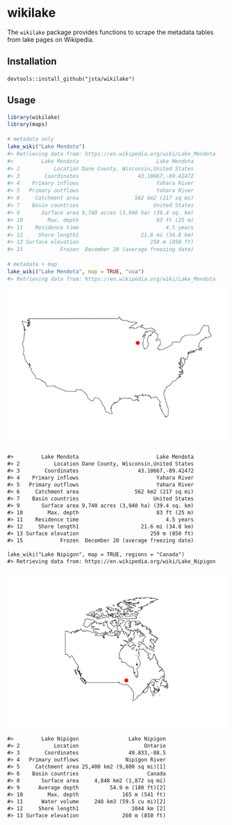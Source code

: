 <!-- README.md is generated from README.Rmd. Please edit that file -->
wikilake
========

The `wikilake` package provides functions to scrape the metadata tables from lake pages on Wikipedia.

Installation
------------

`devtools::install_github("jsta/wikilake")`

Usage
-----

``` r
library(wikilake)
library(maps)

# metadata only
lake_wiki("Lake Mendota")
#> Retrieving data from: https://en.wikipedia.org/wiki/Lake_Mendota
#>         Lake Mendota                         Lake Mendota
#> 2           Location Dane County, Wisconsin,United States
#> 3        Coordinates                   43.10667,-89.42472
#> 4    Primary inflows                         Yahara River
#> 5   Primary outflows                         Yahara River
#> 6     Catchment area                  562 km2 (217 sq mi)
#> 7    Basin countries                        United States
#> 9       Surface area 9,740 acres (3,940 ha) (39.4 sq. km)
#> 10        Max. depth                         83 ft (25 m)
#> 11    Residence time                            4.5 years
#> 12     Shore length1                    21.6 mi (34.8 km)
#> 13 Surface elevation                       259 m (850 ft)
#> 15            Frozen  December 20 (average freezing date)

# metadata + map
lake_wiki("Lake Mendota", map = TRUE, "usa")
#> Retrieving data from: https://en.wikipedia.org/wiki/Lake_Mendota
```

![](images/example-1.png)

    #>         Lake Mendota                         Lake Mendota
    #> 2           Location Dane County, Wisconsin,United States
    #> 3        Coordinates                   43.10667,-89.42472
    #> 4    Primary inflows                         Yahara River
    #> 5   Primary outflows                         Yahara River
    #> 6     Catchment area                  562 km2 (217 sq mi)
    #> 7    Basin countries                        United States
    #> 9       Surface area 9,740 acres (3,940 ha) (39.4 sq. km)
    #> 10        Max. depth                         83 ft (25 m)
    #> 11    Residence time                            4.5 years
    #> 12     Shore length1                    21.6 mi (34.8 km)
    #> 13 Surface elevation                       259 m (850 ft)
    #> 15            Frozen  December 20 (average freezing date)

    lake_wiki("Lake Nipigon", map = TRUE, regions = "Canada")
    #> Retrieving data from: https://en.wikipedia.org/wiki/Lake_Nipigon

![](images/example-2.png)

    #>         Lake Nipigon                Lake Nipigon
    #> 2           Location                     Ontario
    #> 3        Coordinates                49.833,-88.5
    #> 4   Primary outflows               Nipigon River
    #> 5     Catchment area 25,400 km2 (9,800 sq mi)[1]
    #> 6    Basin countries                      Canada
    #> 8       Surface area     4,848 km2 (1,872 sq mi)
    #> 9      Average depth          54.9 m (180 ft)[2]
    #> 10        Max. depth              165 m (541 ft)
    #> 11      Water volume     248 km3 (59.5 cu mi)[2]
    #> 12     Shore length1                 1044 km [2]
    #> 13 Surface elevation              260 m (850 ft)
